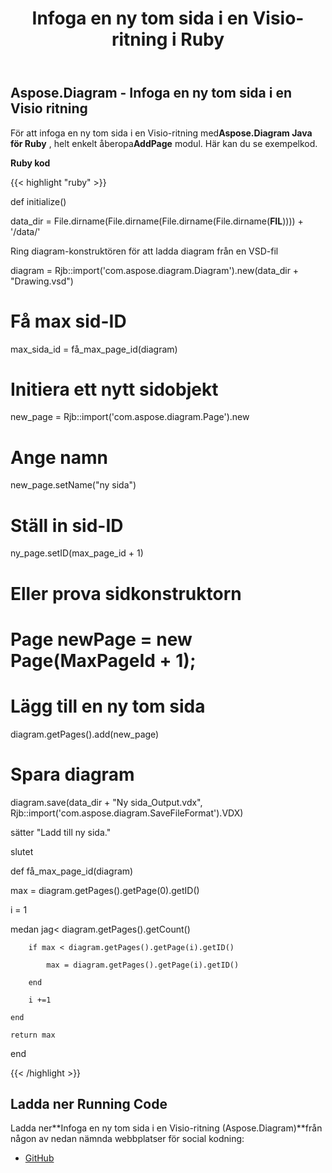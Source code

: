﻿---
title: Infoga en ny tom sida i en Visio-ritning i Ruby
type: docs
weight: 20
url: /sv/java/insert-a-new-blank-page-into-a-visio-drawing-in-ruby/
---
## **Aspose.Diagram - Infoga en ny tom sida i en Visio ritning**
 För att infoga en ny tom sida i en Visio-ritning med**Aspose.Diagram Java för Ruby** , helt enkelt åberopa**AddPage** modul. Här kan du se exempelkod.

**Ruby kod**

{{< highlight "ruby" >}}

 def initialize()

 data_dir = File.dirname(File.dirname(File.dirname(File.dirname(__FIL__)))) + '/data/'

 Ring diagram-konstruktören för att ladda diagram från en VSD-fil

 diagram = Rjb::import('com.aspose.diagram.Diagram').new(data_dir + "Drawing.vsd")

 # Få max sid-ID

 max_sida_id = få_max_page_id(diagram)

 # Initiera ett nytt sidobjekt

 new_page = Rjb::import('com.aspose.diagram.Page').new

 # Ange namn

 new_page.setName("ny sida")



 # Ställ in sid-ID

 ny_page.setID(max_page_id + 1)

 # Eller prova sidkonstruktorn

 # Page newPage = new Page(MaxPageId + 1);

 # Lägg till en ny tom sida

 diagram.getPages().add(new_page)

 # Spara diagram

 diagram.save(data_dir + "Ny sida_Output.vdx", Rjb::import('com.aspose.diagram.SaveFileFormat').VDX)

 sätter "Ladd till ny sida."

slutet

def få_max_page_id(diagram)

max = diagram.getPages().getPage(0).getID()

 i = 1

 medan jag< diagram.getPages().getCount()

        if max < diagram.getPages().getPage(i).getID()

            max = diagram.getPages().getPage(i).getID()

        end

        i +=1

    end

    return max

end

{{< /highlight >}}
## **Ladda ner Running Code**
 Ladda ner**Infoga en ny tom sida i en Visio-ritning (Aspose.Diagram)**från någon av nedan nämnda webbplatser för social kodning:

- [GitHub](https://github.com/asposediagram/Aspose.Diagram-for-Java/blob/master/Plugins/Aspose_Diagram_Java_for_Ruby/lib/asposediagramjava/Pages/addpage.rb)

